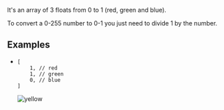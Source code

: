 It's an array of 3 floats from 0 to 1 (red, green and blue).

To convert a 0-255 number to 0-1 you just need to divide 1 by the number.

## Examples
- ```jsonc
  [
      1, // red
      1, // green
      0, // blue
  ]
  ```
  ![yellow](https://user-images.githubusercontent.com/62714153/124355174-3c908f80-dbe6-11eb-9af8-1b65150454b6.png)
